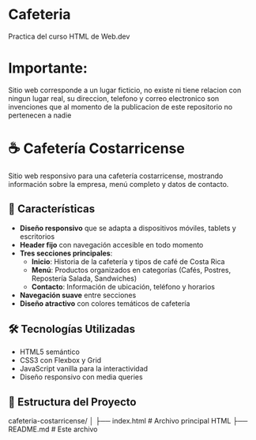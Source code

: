 # Cafeteria
Practica del curso HTML de Web.dev

# Importante:
Sitio web corresponde a un lugar ficticio, no existe ni tiene relacion con ningun lugar real, su direccion, telefono y correo electronico son invenciones que al momento de la publicacion de este repositorio no pertenecen a nadie 

# ☕ Cafetería Costarricense

Sitio web responsivo para una cafetería costarricense, mostrando información sobre la empresa, menú completo y datos de contacto.

## 🚀 Características

- **Diseño responsivo** que se adapta a dispositivos móviles, tablets y escritorios
- **Header fijo** con navegación accesible en todo momento
- **Tres secciones principales**:
  - **Inicio**: Historia de la cafetería y tipos de café de Costa Rica
  - **Menú**: Productos organizados en categorías (Cafés, Postres, Repostería Salada, Sandwiches)
  - **Contacto**: Información de ubicación, teléfono y horarios
- **Navegación suave** entre secciones
- **Diseño atractivo** con colores temáticos de cafetería

## 🛠️ Tecnologías Utilizadas

- HTML5 semántico
- CSS3 con Flexbox y Grid
- JavaScript vanilla para la interactividad
- Diseño responsivo con media queries

## 📁 Estructura del Proyecto
cafeteria-costarricense/
│
├── index.html # Archivo principal HTML
├── README.md # Este archivo
